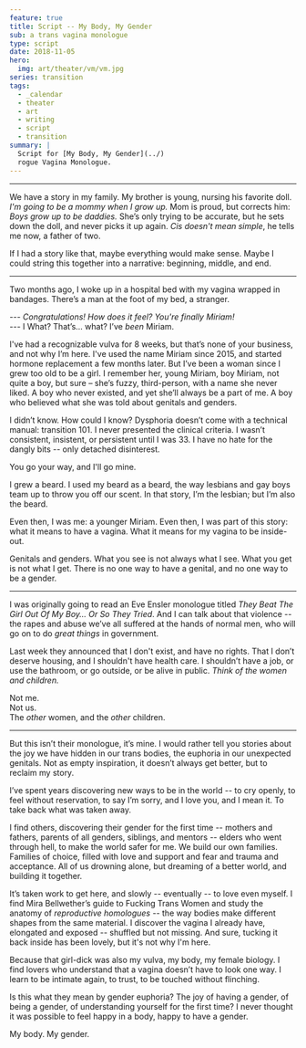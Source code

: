 ```yaml
---
feature: true
title: Script -- My Body, My Gender
sub: a trans vagina monologue
type: script
date: 2018-11-05
hero:
  img: art/theater/vm/vm.jpg
series: transition
tags:
  - _calendar
  - theater
  - art
  - writing
  - script
  - transition
summary: |
  Script for [My Body, My Gender](../)
  rogue Vagina Monologue.
---
```


------

We have a story in my family.
My brother is young,
nursing his favorite doll.
_I'm going to be a mommy when I grow up._
Mom is proud, but corrects him:
_Boys grow up to be daddies._
She’s only trying to be accurate,
but he sets down the doll,
and never picks it up again.
_Cis doesn't mean simple_,
he tells me now, a father of two.

If I had a story like that,
maybe everything would make sense.
Maybe I could string this together into a narrative:
beginning, middle, and end.

---

Two months ago,
I woke up in a hospital bed
with my vagina wrapped in bandages.
There’s a man at the foot of my bed,
a stranger.

--- _Congratulations! How does it feel? You're finally Miriam!_ \
--- I What? That’s… what? I’ve _been_ Miriam.

I've had a recognizable vulva for 8 weeks,
but that’s none of your business,
and not why I’m here.
I've used the name Miriam since 2015,
and started hormone replacement a few months later.
But I’ve been a woman since I grew too old to be a girl.
I remember her, young Miriam, boy Miriam,
not quite a boy, but sure –
she’s fuzzy, third-person,
with a name she never liked.
A boy who never existed,
and yet she’ll always be a part of me.
A boy who believed what she was told
about genitals and genders.

I didn’t know.
How could I know?
Dysphoria doesn’t come with a technical manual: transition 101.
I never presented the clinical criteria.
I wasn’t consistent, insistent, or persistent until I was 33.
I have no hate for the dangly bits --
only detached disinterest.

You go your way, and I'll go mine.

I grew a beard.
I used my beard as a beard,
the way lesbians and gay boys team up
to throw you off our scent.
In that story, I’m the lesbian;
but I’m also the beard.

Even then, I was me: a younger Miriam.
Even then, I was part of this story: what it means to have a vagina.
What it means for my vagina to be inside-out.

Genitals and genders.
What you see is not always what I see.
What you get is not what I get.
There is no one way to have a genital,
and no one way to be a gender.

---

I was originally going to read an Eve Ensler monologue
titled _They Beat The Girl Out Of My Boy… Or So They Tried_.
And I can talk about that violence --
the rapes and abuse we’ve all suffered
at the hands of normal men,
who will go on to do _great things_ in government.

Last week they announced that I don't exist,
and have no rights.
That I don’t deserve housing,
and I shouldn't have health care.
I shouldn’t have a job,
or use the bathroom,
or go outside,
or be alive in public.
_Think of the women and children._

Not me. \
Not us. \
The _other_ women, and the _other_ children.

---

But this isn’t their monologue, it’s mine.
I would rather tell you stories about the joy we have
hidden in our trans bodies,
the euphoria in our unexpected genitals.
Not as empty inspiration,
it doesn’t always get better,
but to reclaim my story.

I’ve spent years discovering
new ways to be in the world --
to cry openly,
to feel without reservation,
to say I’m sorry,
and I love you,
and I mean it.
To take back what was taken away.

I find others,
discovering their gender for the first time --
mothers and fathers,
parents of all genders,
siblings, and mentors --
elders who went through hell,
to make the world safer for me.
We build our own families.
Families of choice,
filled with love and support
and fear and trauma
and acceptance.
All of us drowning alone,
but dreaming of a better world,
and building it together.

It’s taken work to get here, and slowly --
eventually -- to love even myself.
I find Mira Bellwether’s guide to
Fucking Trans Women
and study the anatomy of _reproductive homologues_ --
the way bodies make different shapes from the same material.
I discover the vagina I already have,
elongated and exposed --
shuffled but not missing.
And sure,
tucking it back inside has been lovely,
but it's not why I'm here.

Because that girl-dick was also my vulva,
my body, my female biology.
I find lovers who understand that a vagina doesn’t
have to look one way.
I learn to be intimate again,
to trust,
to be touched without flinching.

Is this what they mean by gender euphoria?
The joy of having a gender, of being a gender,
of understanding yourself for the first time?
I never thought it was possible to feel happy in a body,
happy to have a gender.

My body. My gender.
